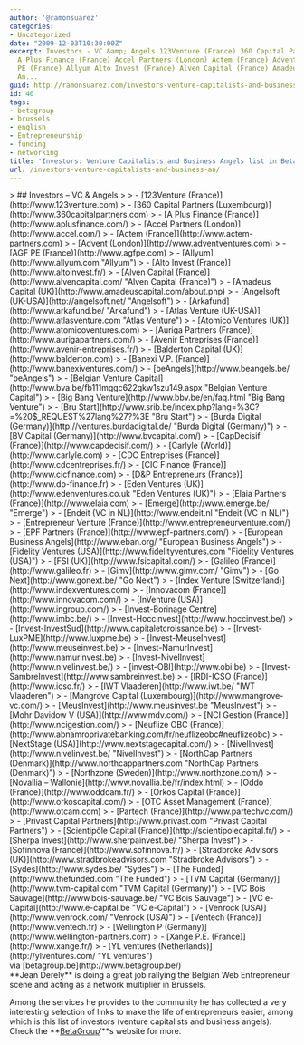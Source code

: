 ```yaml
---
author: '@ramonsuarez'
categories:
- Uncategorized
date: "2009-12-03T10:30:00Z"
excerpt: Investors - VC &amp; Angels 123Venture (France) 360 Capital Partners (Luxembourg)
  A Plus Finance (France) Accel Partners (London) Actem (France) Advent (London) AGF
  PE (France) Allyum Alto Invest (France) Alven Capital (France) Amadeus Capital (UK)
  An...
guid: http://ramonsuarez.com/investors-venture-capitalists-and-business-an
id: 40
tags:
- betagroup
- brussels
- english
- Entrepreneurship
- funding
- networking
title: 'Investors: Venture Capitalists and Business Angels list in BetaGroup'
url: /investors-venture-capitalists-and-business-an/
---
```


<div class="posterous_bookmarklet_entry">> ## Investors – VC &amp; Angels
> 
> - [123Venture (France)](http://www.123venture.com)
> - [360 Capital Partners (Luxembourg)](http://www.360capitalpartners.com)
> - [A Plus Finance (France)](http://www.aplusfinance.com/)
> - [Accel Partners (London)](http://www.accel.com/)
> - [Actem (France)](http://www.actem-partners.com)
> - [Advent (London)](http://www.adventventures.com)
> - [AGF PE (France)](http://www.agfpe.com)
> - [Allyum](http://www.allyum.com "Allyum")
> - [Alto Invest (France)](http://www.altoinvest.fr/)
> - [Alven Capital (France)](http://www.alvencapital.com/ "Alven Capital (France)")
> - [Amadeus Capital (UK)](http://www.amadeuscapital.com/about.php)
> - [Angelsoft (UK-USA)](http://angelsoft.net/ "Angelsoft")
> - [Arkafund](http://www.arkafund.be/ "Arkafund")
> - [Atlas Venture (UK-USA)](http://www.atlasventure.com "Atlas Venture")
> - [Atomico Ventures (UK)](http://www.atomicoventures.com)
> - [Auriga Partners (France)](http://www.aurigapartners.com/)
> - [Avenir Entreprises (France)](http://www.avenir-entreprises.fr/)
> - [Balderton Capital (UK)](http://www.balderton.com)
> - [Banexi V.P. (France)](http://www.banexiventures.com/)
> - [beAngels](http://www.beangels.be/ "beAngels")
> - [Belgian Venture Capital](http://www.bva.be/fb111mggc622gkw1szu149.aspx "Belgian Venture Capital")
> - [Big Bang Venture](http://www.bbv.be/en/faq.html "Big Bang Venture")
> - [Bru Start](http://www.srib.be/index.php?lang=%3C?=%20$_REQUEST%27lang%27?%3E "Bru Start")
> - [Burda Digital (Germany)](http://ventures.burdadigital.de/ "Burda Digital (Germany)")
> - [BV Capital (Germany)](http://www.bvcapital.com/)
> - [CapDecisif (France)](http://www.capdecisif.com/)
> - [Carlyle (World)](http://www.carlyle.com)
> - [CDC Entreprises (France)](http://www.cdcentreprises.fr/)
> - [CIC Finance (France)](http://www.cicfinance.com)
> - [D&amp;P Entrepreneurs (France)](http://www.dp-finance.fr)
> - [Eden Ventures (UK)](http://www.edenventures.co.uk "Eden Ventures (UK)")
> - [Elaia Partners (France)](http://www.elaia.com)
> - [Emerge](http://www.emerge.be/ "Emerge")
> - [Endeit (VC in NL)](http://www.endeit.nl "Endeit (VC in NL)")
> - [Entrepreneur Venture (France)](http://www.entrepreneurventure.com/)
> - [EPF Partners (France)](http://www.epf-partners.com/)
> - [European Business Angels](http://www.eban.org/ "European Business Angels")
> - [Fidelity Ventures (USA)](http://www.fidelityventures.com "Fidelity Ventures (USA)")
> - [FSI (UK)](http://www.fsicapital.com/)
> - [Galileo (France)](http://www.galileo.fr)
> - [Gimv](http://www.gimv.com/ "Gimv")
> - [Go Next](http://www.gonext.be/ "Go Next")
> - [Index Venture (Switzerland)](http://www.indexventures.com)
> - [Innovacom (France)](http://www.innovacom.com/)
> - [InVenture (USA)](http://www.ingroup.com/)
> - [Invest-Borinage Centre](http://www.imbc.be/)
> - [Invest-Hoccinvest](http://www.hoccinvest.be/)
> - [Invest-InvestSud](http://www.capitaletcroissance.be)
> - [Invest-LuxPME](http://www.luxpme.be)
> - [Invest-MeuseInvest](http://www.meuseinvest.be)
> - [Invest-NamurInvest](http://www.namurinvest.be)
> - [Invest-NivelInvest](http://www.nivelinvest.be/)
> - [invest-OBI](http://www.obi.be)
> - [Invest-SambreInvest](http://www.sambreinvest.be)
> - [IRDI-ICSO (France)](http://www.icso.fr/)
> - [IWT Vlaaderen](http://www.iwt.be/ "IWT Vlaaderen")
> - [Mangrove Capital (Luxembourg)](http://www.mangrove-vc.com/)
> - [MeusInvest](http://www.meusinvest.be "MeusInvest")
> - [Mohr Davidow V (USA)](http://www.mdv.com/)
> - [NCI Gestion (France)](http://www.ncigestion.com/)
> - [Neuflize OBC (France)](http://www.abnamroprivatebanking.com/fr/neuflizeobc#neuflizeobc)
> - [NextStage (USA)](http://www.nextstagecapital.com/)
> - [NivelInvest](http://www.nivelinvest.be/ "NivelInvest")
> - [NorthCap Partners (Denmark)](http://www.northcappartners.com "NorthCap Partners (Denmark)")
> - [Northzone (Sweden)](http://www.northzone.com/)
> - [Novallia – Wallonie](http://www.novallia.be/fr/index.html)
> - [Oddo (France)](http://www.oddoam.fr/)
> - [Orkos Capital (France)](http://www.orkoscapital.com/)
> - [OTC Asset Management (France)](http://www.otcam.com)
> - [Partech (France)](http://www.partechvc.com/)
> - [Privast Capital Partners](http://www.privast.com "Privast Capital Partners")
> - [Scientipôle Capital (France)](http://scientipolecapital.fr/)
> - [Sherpa Invest](http://www.sherpainvest.be/ "Sherpa Invest")
> - [Sofinnova (France)](http://www.sofinnova.fr/)
> - [Stradbroke Advisors (UK)](http://www.stradbrokeadvisors.com "Stradbroke Advisors")
> - [Sydes](http://www.sydes.be/ "Sydes")
> - [The Funded](http://www.thefunded.com "The Funded")
> - [TVM Capital (Germany)](http://www.tvm-capital.com "TVM Capital (Germany)")
> - [VC Bois Sauvage](http://www.bois-sauvage.be/ "VC Bois Sauvage")
> - [VC e-Capital](http://www.e-capital.be "VC e-Capital")
> - [Venrock (USA)](http://www.venrock.com/ "Venrock (USA)")
> - [Ventech (France)](http://www.ventech.fr)
> - [Wellington P (Germany)](http://www.wellington-partners.com)
> - [Xange P.E. (France)](http://www.xange.fr/)
> - [YL ventures (Netherlands)](http://ylventures.com/ "YL ventures")

<div class="posterous_quote_citation">via [betagroup.be](http://www.betagroup.be/)</div>**Jean Derely** is doing a great job rallying the Belgian Web Entrepreneur scene and acting as a network multiplier in Brussels.

Among the services he provides to the community he has collected a very interesting selection of links to make the life of entrepreneurs easier, among which is this list of investors (venture capitalists and business angels). Check the **[BetaGroup](http://www.betagroup.be)‘**s website for more.

</div>